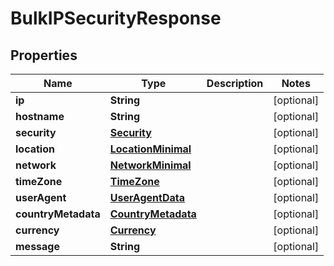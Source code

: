 # BulkIPSecurityResponse

## Properties

Name | Type | Description | Notes
------------ | ------------- | ------------- | -------------
**ip** | **String** |  | [optional] 
**hostname** | **String** |  | [optional] 
**security** | [**Security**](Security.md) |  | [optional] 
**location** | [**LocationMinimal**](LocationMinimal.md) |  | [optional] 
**network** | [**NetworkMinimal**](NetworkMinimal.md) |  | [optional] 
**timeZone** | [**TimeZone**](TimeZone.md) |  | [optional] 
**userAgent** | [**UserAgentData**](UserAgentData.md) |  | [optional] 
**countryMetadata** | [**CountryMetadata**](CountryMetadata.md) |  | [optional] 
**currency** | [**Currency**](Currency.md) |  | [optional] 
**message** | **String** |  | [optional] 


